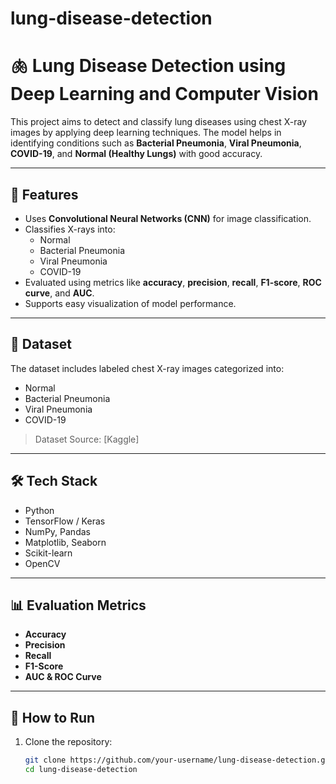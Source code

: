 # lung-disease-detection
# 🫁 Lung Disease Detection using Deep Learning and Computer Vision

This project aims to detect and classify lung diseases using chest X-ray images by applying deep learning techniques. The model helps in identifying conditions such as **Bacterial Pneumonia**, **Viral Pneumonia**, **COVID-19**, and **Normal (Healthy Lungs)** with good accuracy.

---

## 🚀 Features

- Uses **Convolutional Neural Networks (CNN)** for image classification.
- Classifies X-rays into:
  - Normal
  - Bacterial Pneumonia
  - Viral Pneumonia
  - COVID-19
- Evaluated using metrics like **accuracy**, **precision**, **recall**, **F1-score**, **ROC curve**, and **AUC**.
- Supports easy visualization of model performance.

---

## 📁 Dataset

The dataset includes labeled chest X-ray images categorized into:
- Normal
- Bacterial Pneumonia
- Viral Pneumonia
- COVID-19

> Dataset Source: [Kaggle]

---

## 🛠️ Tech Stack

- Python
- TensorFlow / Keras
- NumPy, Pandas
- Matplotlib, Seaborn
- Scikit-learn
- OpenCV

---

## 📊 Evaluation Metrics

- **Accuracy**
- **Precision**
- **Recall**
- **F1-Score**
- **AUC & ROC Curve**

---

## 🔧 How to Run

1. Clone the repository:

   ```bash
   git clone https://github.com/your-username/lung-disease-detection.git
   cd lung-disease-detection
